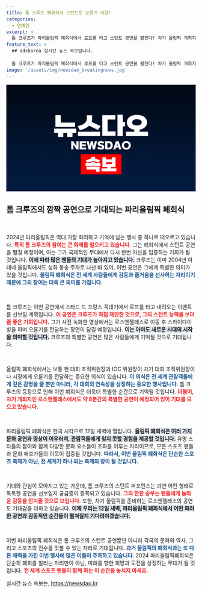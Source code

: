 ```yaml
---
title: 톰 크루즈 폐회식서 스턴트로 오륜기 이양!
categories:
  - 연예인
excerpt: >
  톰 크루즈가 파리올림픽 폐회식에서 로프를 타고 스턴트 공연을 펼친다! 차기 올림픽 개최지인 로스앤젤레스를 향해 스카이다이빙 후 오륜기를 전달하는 특별한 순간을 놓치지 마세요!
feature_text: >
  ## adskorea 실시간 뉴스 속보입니다.

  톰 크루즈가 파리올림픽 폐회식에서 로프를 타고 스턴트 공연을 펼친다! 차기 올림픽 개최지인 로스앤젤레스를 향해 스카이다이빙 후 오륜기를 전달하는 특별한 순간을 놓치지 마세요!
image: '/assets/img/newsdao_breakingnews.jpg'
---
```


<p><img src="/assets/img/newsdao_breakingnews.jpg" alt="adskorea 속보" /></p>

<h2 data-ke-size="size26">톰 크루즈의 깜짝 공연으로 기대되는 파리올림픽 폐회식</h2>

<p data-ke-size="size16">&nbsp;</p>

<p>2024년 파리올림픽은 역대 가장 화려하고 기억에 남는 행사 중 하나로 떠오르고 있습니다. <b><span style="color: #ee2323;">특히 톰 크루즈의 참여는 큰 화제를 일으키고 있습니다.</span></b> 그는 폐회식에서 스턴트 공연을 펼칠 예정이며, 이는 그가 국제적인 무대에서 다시 한번 자신을 입증하는 기회가 될 것입니다. <b><span style="background-color: #21538527;">이에 따라 많은 팬들의 기대가 높아지고 있습니다.</span></b> 크루즈는 이미 2004년 아테네 올림픽에서도 성화 봉송 주자로 나선 바 있어, 이번 공연은 그에게 특별한 의미가 있을 것입니다. <b><span style="color: #1a5490;">올림픽 폐회식은 전 세계 사람들에게 감동과 즐거움을 선사하는 자리이기 때문에 그의 참여는 더욱 큰 의미를 가집니다.</span></b></p>

<p data-ke-size="size16">&nbsp;</p>

<p>톰 크루즈는 이번 공연에서 스타드 드 프랑스 꼭대기에서 로프를 타고 내려오는 이벤트를 선보일 계획입니다. <b><span style="color: #ee2323;">이 공연은 크루즈가 직접 제안한 것으로, 그의 스턴트 능력을 보여줄 좋은 기회입니다.</span></b> 그가 사전 녹화한 영상에서는 로스앤젤레스로 이동 후 스카이다이빙을 하며 오륜기를 전달하는 장면이 담길 예정입니다. <b><span style="background-color: #21538527;">이는 아마도 새로운 시대의 시작을 의미할 것입니다.</span></b> 크루즈의 특별한 공연은 많은 사람들에게 기억될 것으로 기대됩니다.</p>

<p data-ke-size="size16">&nbsp;</p>

<p>올림픽 폐회식에서는 보통 현 대회 조직위원장과 IOC 위원장이 차기 대회 조직위원장이나 시장에게 오륜기를 전달하는 중요한 의식이 있습니다. <b><span style="color: #1a5490;">이 의식은 전 세계 관람객들에게 깊은 감명을 줄 뿐만 아니라, 각 대회의 연속성을 상징하는 중요한 행사입니다.</span></b> 톰 크루즈의 등장으로 인해 이번 폐회식은 더욱더 특별한 순간으로 기억될 것입니다. <b><span style="color: #ee2323;">더불어, 차기 개최지인 로스앤젤레스에서도 약 8분간의 특별한 공연이 예정되어 있어 기대를 모으고 있습니다.</span></b></p>

<p data-ke-size="size16">&nbsp;</p>

<p>파리올림픽 폐회식은 한국 시각으로 12일 새벽에 열립니다. <b><span style="background-color: #21538527;">올림픽 폐회식은 여러 가지 문화 공연과 영상이 어우러져, 관람객들에게 잊지 못할 경험을 제공할 것입니다.</span></b> 유명 스타들의 참여와 함께 다양한 문화 요소들이 조화를 이루는 자리이므로, 모든 스포츠 팬들과 문화 애호가들의 이목이 집중될 것입니다. <b><span style="color: #1a5490;">따라서, 이번 올림픽 폐회식은 단순한 스포츠 축제가 아닌, 전 세계가 하나 되는 축제의 장이 될 것입니다.</span></b></p>

<p data-ke-size="size16">&nbsp;</p>

<p>기대와 관심이 모아지고 있는 가운데, 톰 크루즈의 스턴트 퍼포먼스는 과연 어떤 형태로 독특한 공연을 선보일지 궁금증이 증폭되고 있습니다. <b><span style="color: #ee2323;">그의 한판 승부는 팬들에게 놀라운 감동을 안겨줄 것으로 보입니다.</span></b> 또한, 차기 올림픽을 준비하는 로스앤젤레스의 공연도 기대감을 더하고 있습니다. <b><span style="background-color: #21538527;">이제 우리는 12일 새벽, 파리올림픽 폐회식에서 어떤 화려한 공연과 감동적인 순간들이 펼쳐질지 기다려야겠습니다.</span></b> </p>

<p data-ke-size="size16">&nbsp;</p>

<p>이번 파리올림픽 폐회식은 톰 크루즈의 스턴트 공연뿐만 아니라 각국의 문화와 역사, 그리고 스포츠의 진수를 맛볼 수 있는 자리로 기대됩니다. <b><span style="color: #1a5490;">과거 올림픽의 폐회식과는 또 다른 매력을 가진 이번 행사에 많은 이들이 주목하고 있습니다.</span></b> 2024 파리올림픽폐회식은 단순히 폐회를 알리는 자리만이 아닌, 미래를 향한 희망과 도전을 상징하는 무대가 될 것입니다. <b><span style="color: #ee2323;">전 세계 스포츠 팬들이 함께 하는 이 순간을 놓치지 마세요.</span></b></p>
실시간 뉴스 속보는, <a href="https://newsdao.kr" rel="dofollow">https://newsdao.kr</a>


